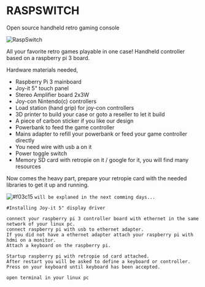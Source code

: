 # RASPSWITCH
Open source handheld retro gaming console

![RaspSwitch](https://cdn.hackaday.io/images/1081181519077821417.jpg)

All your favorite retro games playable in one case!
Handheld controller based on a raspberry pi 3 board.

Hardware materials needed,

- Raspberry Pi 3 mainboard
- Joy-it 5" touch panel
- Stereo Amplifier board 2x3W
- Joy-con Nintendo(c) controllers
- Load station (hand grip) for joy-con controllers
- 3D printer to build your case or goto a reseller to let it build
- A piece of carbon sticker if you like our design
- Powerbank to feed the game controller
- Mains adapter to refill your powerbank or feed your game controller directly
- You need wire with usb a on it
- Power toggle switch
- Memory SD card with retropie on it / google for it, you will find many resources

Now comes the heavy part,
prepare your retropie card with the needed libraries to get it up and running.

![#f03c15](https://placehold.it/15/f03c15/000000?text=+) `will be explaned in the next comming days...`
 
```text
#Installing Joy-it 5" display driver

connect your raspberry pi 3 controller board with ethernet in the same network of your linux pc.
connect raspberry pi with usb to ethernet adapter.
If you did not have a ethernet adapter attach your raspberry pi with hdmi on a monitor.
Attach a keyboard on the raspberry pi.

Startup raspberry pi with retropie sd card attached.
After restart you will be asked to define a keyboard or controller.
Press on your keyboard until keyboard has been accepted.

open terminal in your linux pc

```
